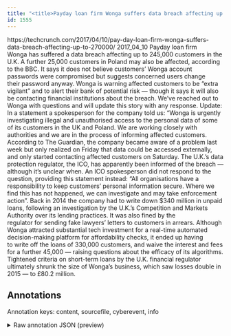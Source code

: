 ```yaml
---
title: "<title>Payday loan firm Wonga suffers data breach affecting up to 270,000  |  TechCrunch</title>"
id: 1555
---
```


<title>Payday loan firm Wonga suffers data breach affecting up to 270,000  |  TechCrunch</title>
<source> https://techcrunch.com/2017/04/10/pay-day-loan-firm-wonga-suffers-data-breach-affecting-up-to-270000/ </source>
<date> 2017_04_10 </date>
<text>
Payday loan firm Wonga has suffered a data breach affecting up to 245,000 customers in the U.K. A further 25,000 customers in Poland may also be affected, according to the BBC.
It says it does not believe customers’ Wonga account passwords were compromised but suggests concerned users change their password anyway.
Wonga is warning affected customers to be “extra vigilant” and to alert their bank of potential risk — though it says it will also be contacting financial institutions about the breach.
We’ve reached out to Wonga with questions and will update this story with any response.
Update: In a statement a spokesperson for the company told us: “Wonga is urgently investigating illegal and unauthorised access to the personal data of some of its customers in the UK and Poland.
We are working closely with authorities and we are in the process of informing affected customers.
According to The Guardian, the company became aware of a problem last week but only realized on Friday that data could be accessed externally, and only started contacting affected customers on Saturday.
The U.K.’s data protection regulator, the ICO, has apparently been informed of the breach — although it’s unclear when.
An ICO spokesperson did not respond to the question, providing this statement instead: “All organisations have a responsibility to keep customers’ personal information secure.
Where we find this has not happened, we can investigate and may take enforcement action”.
Back in 2014 the company had to write down $340 million in unpaid loans, following an investigation by the U.K.’s Competition and Markets Authority over its lending practices.
It was also fined by the regulator for sending fake lawyers’ letters to customers in arrears.
Although Wonga attracted substantial tech investment for a real-time automated decision-making platform for affordability checks, it ended up having to write off the loans of 330,000 customers, and waive the interest and fees for a further 45,000 — raising questions about the efficacy of its algorithms.
Tightened criteria on short-term loans by the U.K. financial regulator ultimately shrunk the size of Wonga’s business, which saw losses double in 2015 — to £80.2 million.
</text>



## Annotations

Annotation keys: content, sourcefile, cyberevent, info

<details>
<summary>Raw annotation JSON (preview)</summary>

```json
{
  "content": "Payday loan firm Wonga\u00a0has suffered a data breach affecting up to 245,000 customers in the U.K. A further 25,000 customers in Poland may also be affected, according to the BBC. It says it does not believe customers\u2019 Wonga account passwords were compromised but suggests concerned users change their\u00a0password anyway. Wonga is\u00a0warning affected customers to be \u201cextra vigilant\u201d and to alert their bank of potential risk \u2014 though it says it will also be contacting financial institutions about the breach. We\u2019ve reached out to Wonga with questions and will update this story with any response. Update: In a statement a spokesperson for the\u00a0company told us: \u201cWonga is urgently investigating illegal and unauthorised access to the personal data of some of its customers in the UK and Poland. We are working closely with authorities and we are in the process of informing affected customers. According to The Guardian, the company became aware of a problem last week but only realized on Friday that data could be accessed externally, and only started contacting affected customers on Saturday. The U.K.\u2019s data protection regulator, the ICO, has apparently been informed of the breach \u2014 although it\u2019s unclear when. An ICO spokesperson did not\u00a0respond to the question, providing this statement instead: \u201cAll organisations have a responsibility to keep customers\u2019 personal information secure. Where we find this has not happened, we can investigate and may take enforcement action\u201d. Back in 2014\u00a0the company\u00a0had to write down $340 million in unpaid loans, following an\u00a0investigation by the U.K.\u2019s Competition and Markets Authority over its lending practices. It\u00a0was also fined by the regulator\u00a0for\u00a0sending fake lawyers\u2019 letters to customers in arrears. Although Wonga\u00a0attracted substantial tech investment\u00a0for a real-time automated decision-making platform for affordability checks, it\u00a0ended up having to\u00a0write off the loans of\u00a0330,000 customers, and waive the interest and fees for a further 45,000 \u2014 raising questions about the efficacy of its\u00a0algorithms. Tightened\u00a0criteria on short-term loans\u00a0by the U.K. financial regulator ultimately shrunk the size of Wonga\u2019s\u00a0business, which saw losses double in 2015 \u2014\u00a0to \u00a380.2 million.",
  "sourcefile": "1555.txt",
  "cyberevent": {
    "hopper": [
      {
        "index": 0,
        "relation": "Same",
        "events": [
          {
            "index": "E1",
            "type": "Attack",
            "realis": "Actual",
            "nugget": {
              "startOffset": 36,
              "index": "T1",
              "endOffset": 49,
              "text": "a data breach"
            },
            "argument": [
              {
                "index": "T3",
                "text": "245,000",
                "endOffset": 73,
                "role": {
                  "type": "Number-of-Victim"
                },
                "startOffset": 66,
                "type": "Number"
              },
              {
                "index": "T2",
                "text": "customers",
                "endOffset": 83,
                "role": {
                  "type": "Victim"
                },
                "startOffset": 74,
                "type": "Person"
              },
              {
                "index": "T4",
                "external_reference": {
                  "dbpediaURI": "http://dbpedia.org/resource/United_Kingdom",
                  "wikidataid": "Q145"
                },
                "endOffset": 95,
                "role": {
                  "type": "Place"
                },
                "text": "the U.K.",
                "startOffset": 87,
                "type": "GPE"
              },
              {
                "index": "T5",
                "text": "Payday loan firm Wonga",
          
```
</details>
